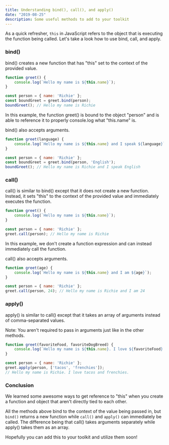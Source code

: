 ```yaml
---
title: Understanding bind(), call(), and apply()
date: "2019-08-25"
description: Some useful methods to add to your toolkit
---
```


As a quick refresher, <code>this</code> in JavaScript refers to the object that is executing the function being called. Let's take a look how to use bind, call, and apply.

<h3>bind()</h3>

bind() creates a new function that has "this" set to the context of the provided value.

```javascript
function greet() {
    console.log(`Hello my name is ${this.name}`);
}

const person = { name: 'Richie' };
const boundGreet = greet.bind(person);
boundGreet(); // Hello my name is Richie
```

In this example, the function greet() is bound to the object "person" and is able to reference it to properly console.log what "this.name" is.

bind() also accepts arguments.

```javascript
function greet(language) {
    console.log(`Hello my name is ${this.name} and I speak ${language}`);
}

const person = { name: 'Richie' };
const boundGreet = greet.bind(person, 'English');
boundGreet(); // Hello my name is Richie and I speak English
```

<h3>call()</h3>

call() is similar to bind() except that it does not create a new function. Instead, it sets "this" to the context of the provided value and immediately executes the function.

```javascript
function greet() {
    console.log(`Hello my name is ${this.name}`);
}

const person = { name: 'Richie' };
greet.call(person); // Hello my name is Richie
```

In this example, we don't create a function expression and can instead immediately call the function.

call() also accepts arguments.

```javascript
function greet(age) {
    console.log(`Hello my name is ${this.name} and I am ${age}`);
}

const person = { name: 'Richie' };
greet.call(person, 24); // Hello my name is Richie and I am 24
```

<h3>apply()</h3>

apply() is similar to call() except that it takes an array of arguments instead of comma-separated values.

Note: You aren't required to pass in arguments just like in the other methods.

```javascript
function greet(favoriteFood, favoriteDogBreed) {
    console.log(`Hello my name is ${this.name}. I love ${favoriteFood} and ${favoriteDogBreed}.`);
}

const person = { name: 'Richie' };
greet.apply(person, ['tacos', 'frenchies']);
// Hello my name is Richie. I love tacos and frenchies.
```

<h3>Conclusion</h3>

We learned some awesome ways to get reference to "this" when you create a function and object that aren't directly tied to each other. 

All the methods above bind to the context of the value being passed in, but <code>bind()</code> returns a new function while <code>call()</code> and <code>apply()</code> can immediately be called. The difference being that call() takes arguments separately while apply() takes them as an array.

Hopefully you can add this to your toolkit and utilize them soon!